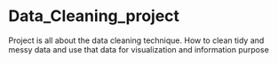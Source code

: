 # Data_Cleaning_project
Project is all about the data cleaning technique. How to clean tidy and messy data and use that data for visualization and information purpose
